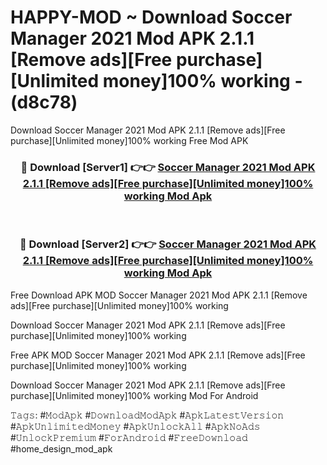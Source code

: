 # HAPPY-MOD ~ Download Soccer Manager 2021 Mod APK 2.1.1 [Remove ads][Free purchase][Unlimited money]100% working - (d8c78)
Download Soccer Manager 2021 Mod APK 2.1.1 [Remove ads][Free purchase][Unlimited money]100% working Free Mod APK

<div align="center">
<h3>🔴 Download [Server1] 👉👉 <a href="https://apk-comot.site?title=Soccer_Manager_2021_Mod_APK_2.1.1_[Remove_ads][Free_purchase][Unlimited_money]100%_working">Soccer Manager 2021 Mod APK 2.1.1 [Remove ads][Free purchase][Unlimited money]100% working Mod Apk</a></h3><br>

<h3>🔴 Download [Server2] 👉👉 <a href="https://apk-comot.site?title=Soccer_Manager_2021_Mod_APK_2.1.1_[Remove_ads][Free_purchase][Unlimited_money]100%_working">Soccer Manager 2021 Mod APK 2.1.1 [Remove ads][Free purchase][Unlimited money]100% working Mod Apk</a></h3>
</div>


Free Download APK MOD Soccer Manager 2021 Mod APK 2.1.1 [Remove ads][Free purchase][Unlimited money]100% working

Download Soccer Manager 2021 Mod APK 2.1.1 [Remove ads][Free purchase][Unlimited money]100% working 

Free APK MOD Soccer Manager 2021 Mod APK 2.1.1 [Remove ads][Free purchase][Unlimited money]100% working 

Download Soccer Manager 2021 Mod APK 2.1.1 [Remove ads][Free purchase][Unlimited money]100% working Mod For Android

𝚃𝚊𝚐𝚜: #𝙼𝚘𝚍𝙰𝚙𝚔 #𝙳𝚘𝚠𝚗𝚕𝚘𝚊𝚍𝙼𝚘𝚍𝙰𝚙𝚔 #𝙰𝚙𝚔𝙻𝚊𝚝𝚎𝚜𝚝𝚅𝚎𝚛𝚜𝚒𝚘𝚗 #𝙰𝚙𝚔𝚄𝚗𝚕𝚒𝚖𝚒𝚝𝚎𝚍𝙼𝚘𝚗𝚎𝚢 #𝙰𝚙𝚔𝚄𝚗𝚕𝚘𝚌𝚔𝙰𝚕𝚕 #𝙰𝚙𝚔𝙽𝚘𝙰𝚍𝚜 #𝚄𝚗𝚕𝚘𝚌𝚔𝙿𝚛𝚎𝚖𝚒𝚞𝚖 #𝙵𝚘𝚛𝙰𝚗𝚍𝚛𝚘𝚒𝚍 #𝙵𝚛𝚎𝚎𝙳𝚘𝚠𝚗𝚕𝚘𝚊𝚍 #home_design_mod_apk